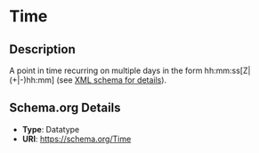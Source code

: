 # Time

## Description
A point in time recurring on multiple days in the form hh:mm:ss[Z|(+|-)hh:mm] (see <a href="http://www.w3.org/TR/xmlschema-2/#time">XML schema for details</a>).

## Schema.org Details
- **Type**: Datatype
- **URI**: https://schema.org/Time

